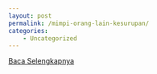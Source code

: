 ```yaml
---
layout: post
permalink: /mimpi-orang-lain-kesurupan/
categories:
    - Uncategorized
---
```


[Baca Selengkapnya](/08)